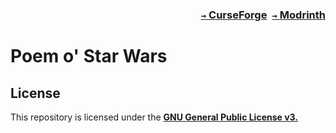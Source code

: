 ### <p align=right>[`→` CurseForge](https://www.curseforge.com/minecraft/mc-mods/modid)&ensp;[`→` Modrinth](https://modrinth.com/mod/modid)</p>

# Poem o' Star Wars

## License

This repository is licensed under the **[GNU General Public License v3.](LICENSE)**

